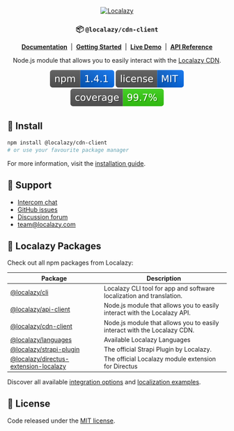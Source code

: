 <div align="center">

[<img src="https://localazy.com/directus9/assets/9fc36b9c-81b7-4dbf-bd82-b64cd984090f" width="285" height="50" alt="Localazy" >](https://localazy.com)

### 📦 `@localazy/cdn-client`

[**Documentation**](https://localazy.github.io/cdn-client/) &nbsp;|&nbsp;
[**Getting Started**](https://localazy.github.io/cdn-client/get-started/introduction.html) &nbsp;|&nbsp;
[**Live Demo**](https://localazy.github.io/cdn-client/sandbox/live-demo.html) &nbsp;|&nbsp;
[**API Reference**](https://localazy.github.io/cdn-client/reference/client-api.html)

[//]: # ([**Live Demo**]&#40;&#41;)

Node.js module that allows you to easily interact with the [Localazy CDN](https://localazy.com/docs/cdn/cdn-introduction).

[![coverage](.github/badges/version.svg)](https://www.npmjs.com/package/@localazy/cdn-client)
[![coverage](.github/badges/license.svg)](https://github.com/localazy/cdn-client/blob/main/LICENSE)
[![coverage](.github/badges/coverage.svg)](https://github.com/localazy/cdn-client/actions)

</div>

## 🚀 Install

```bash
npm install @localazy/cdn-client
# or use your favourite package manager
```

For more information, visit the [installation guide](https://localazy.github.io/cdn-client/get-started/install.html).

## 🛟 Support

- [Intercom chat](https://localazy.com)
- [GitHub issues](https://github.com/localazy/cdn-client/issues)
- [Discussion forum](https://discuss.localazy.com/)
- [team@localazy.com](mailto:team@localazy.com)

## 💙 Localazy Packages

Check out all npm packages from Localazy:

| Package                                                                                                      | Description                                                              |
|--------------------------------------------------------------------------------------------------------------|--------------------------------------------------------------------------|
| [@localazy/cli](https://www.npmjs.com/package/@localazy/cli)                                                 | Localazy CLI tool for app and software localization and translation.     |
| [@localazy/api-client](https://www.npmjs.com/package/@localazy/api-client)                                   | Node.js module that allows you to easily interact with the Localazy API. |
| [@localazy/cdn-client](https://www.npmjs.com/package/@localazy/cdn-client)                                   | Node.js module that allows you to easily interact with the Localazy CDN. |
| [@localazy/languages](https://www.npmjs.com/package/@localazy/languages)                                     | Available Localazy Languages                                             |
| [@localazy/strapi-plugin](https://www.npmjs.com/package/@localazy/strapi-plugin)                             | The official Strapi Plugin by Localazy.                                  |
| [@localazy/directus-extension-localazy](https://www.npmjs.com/package/@localazy/directus-extension-localazy) | The official Localazy module extension for Directus                      |

Discover all available [integration options](https://github.com/localazy) and [localization examples](https://github.com/localazy).

## 📜 License

Code released under the [MIT license](LICENSE).
